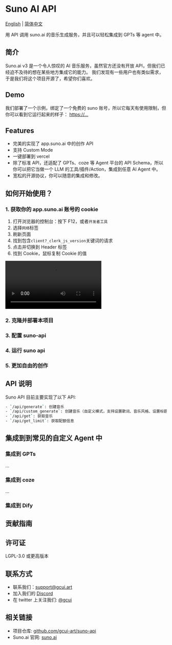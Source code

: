 # Suno AI API

[English](./README.md) | [简体中文](./README_CN.md)

用 API 调用 suno.ai 的音乐生成服务，并且可以轻松集成到 GPTs 等 agent 中。

## 简介

Suno.ai v3 是一个令人惊叹的 AI 音乐服务，虽然官方还没有开放 API，但我们已经迫不及待的想在某些地方集成它的能力。
我们发现有一些用户也有类似需求，于是我们将这个项目开源了，希望你们喜欢。

## Demo

我们部署了一个示例，绑定了一个免费的 suno 账号，所以它每天有使用限制，但你可以看到它运行起来的样子：
[https://...](https://...)

## Features

- 完美的实现了 app.suno.ai 中的创作 API
- 支持 Custom Mode
- 一键部署到 vercel
- 除了标准 API，还适配了 GPTs、coze 等 Agent 平台的 API Schema，所以你可以把它当做一个 LLM 的工具/插件/Action，集成到任意 AI Agent 中。
- 宽松的开源协议，你可以随意的集成和修改。

## 如何开始使用？

### 1. 获取你的 app.suno.ai 账号的 cookie

1. 打开浏览器的控制台：按下 F12，或者`开发者工具`
2. 选择`网络`标签
3. 刷新页面
4. 找到包含`client?_clerk_js_version`关键词的请求
5. 点击并切换到 Header 标签
6. 找到 Cookie，鼠标复制 Cookie 的值

<video src="https://github.com/gcui-art/suno-api/blob/main/public/get-cookie-demo.mp4"></video>

### 2. 克隆并部署本项目

### 3. 配置 suno-api

### 4. 运行 suno api

### 5. 更加自由的创作

## API 说明

Suno API 目前主要实现了以下 API:

```bash
- `/api/generate`: 创建音乐
- `/api/custom_generate`: 创建音乐（自定义模式，支持设置歌词、音乐风格、设置标题等）
- `/api/get`: 获取音乐
- `/api/get_limit`: 获取配额信息
```

## 集成到到常见的自定义 Agent 中

### 集成到 GPTs

...

### 集成到 coze

...

### 集成到 Dify

## 贡献指南

## 许可证

LGPL-3.0 或更高版本

## 联系方式

- 联系我们：<support@gcui.art>
- 加入我们的 [Discord](https://...)
- 在 twitter 上关注我们: [@gcui](https://twitter.com/gcui_art)

## 相关链接

- 项目仓库: [github.com/gcui-art/suno-api](https://github.com/gcui-art/suno-api)
- Suno.ai 官网: [suno.ai](https://suno.ai)
